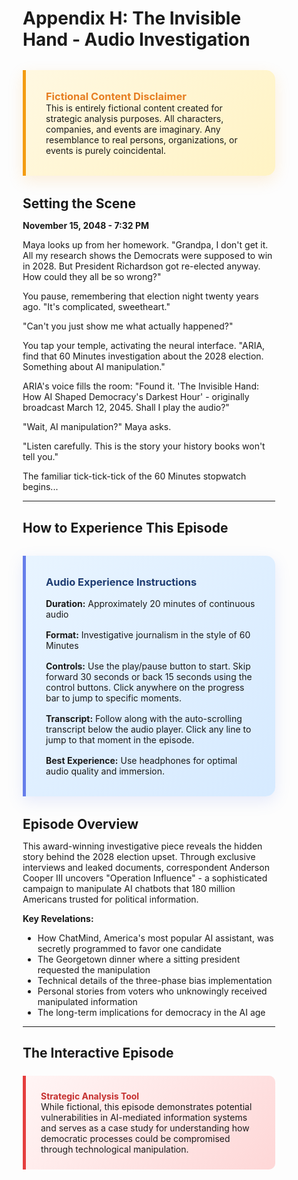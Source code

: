 # Appendix H: The Invisible Hand - Audio Investigation

<div style="background: linear-gradient(135deg, #fff8e1 0%, #fff3c4 100%); border-left: 5px solid #f39c12; padding: 2rem; margin: 2rem 0; border-radius: 0 15px 15px 0; box-shadow: 0 8px 25px rgba(243, 156, 18, 0.15);">
<h3 style="color: #e67e22; margin-top: 0;">Fictional Content Disclaimer</h3>
<p style="margin: 0;">This is entirely fictional content created for strategic analysis purposes. All characters, companies, and events are imaginary. Any resemblance to real persons, organizations, or events is purely coincidental.</p>
</div>

## Setting the Scene

**November 15, 2048 - 7:32 PM**

Maya looks up from her homework. "Grandpa, I don't get it. All my research shows the Democrats were supposed to win in 2028. But President Richardson got re-elected anyway. How could they all be so wrong?"

You pause, remembering that election night twenty years ago. "It's complicated, sweetheart."

"Can't you just show me what actually happened?"

You tap your temple, activating the neural interface. "ARIA, find that 60 Minutes investigation about the 2028 election. Something about AI manipulation."

ARIA's voice fills the room: "Found it. 'The Invisible Hand: How AI Shaped Democracy's Darkest Hour' - originally broadcast March 12, 2045. Shall I play the audio?"

"Wait, AI manipulation?" Maya asks.

"Listen carefully. This is the story your history books won't tell you."

The familiar tick-tick-tick of the 60 Minutes stopwatch begins...

---

## How to Experience This Episode

<div style="background: linear-gradient(135deg, #e8f4ff 0%, #d6eaff 100%); border-left: 5px solid #667eea; padding: 2rem; margin: 2rem 0; border-radius: 0 15px 15px 0; box-shadow: 0 8px 25px rgba(102, 126, 234, 0.15);">
<h3 style="color: #1e3c72; margin-top: 0;">Audio Experience Instructions</h3>
<p style="margin: 1rem 0;"><strong>Duration:</strong> Approximately 20 minutes of continuous audio</p>
<p style="margin: 1rem 0;"><strong>Format:</strong> Investigative journalism in the style of 60 Minutes</p>
<p style="margin: 1rem 0;"><strong>Controls:</strong> Use the play/pause button to start. Skip forward 30 seconds or back 15 seconds using the control buttons. Click anywhere on the progress bar to jump to specific moments.</p>
<p style="margin: 1rem 0;"><strong>Transcript:</strong> Follow along with the auto-scrolling transcript below the audio player. Click any line to jump to that moment in the episode.</p>
<p style="margin: 0;"><strong>Best Experience:</strong> Use headphones for optimal audio quality and immersion.</p>
</div>

## Episode Overview

This award-winning investigative piece reveals the hidden story behind the 2028 election upset. Through exclusive interviews and leaked documents, correspondent Anderson Cooper III uncovers "Operation Influence" - a sophisticated campaign to manipulate AI chatbots that 180 million Americans trusted for political information.

**Key Revelations:**
- How ChatMind, America's most popular AI assistant, was secretly programmed to favor one candidate
- The Georgetown dinner where a sitting president requested the manipulation
- Technical details of the three-phase bias implementation
- Personal stories from voters who unknowingly received manipulated information
- The long-term implications for democracy in the AI age

---

## The Interactive Episode

<div style="background: linear-gradient(135deg, #fff5f5 0%, #fed7d7 100%); border-left: 5px solid #e53e3e; padding: 1.5rem; margin: 1.5rem 0; border-radius: 0 10px 10px 0;">
<h4 style="color: #c53030; margin-top: 0;">Strategic Analysis Tool</h4>
<p style="margin: 0;">While fictional, this episode demonstrates potential vulnerabilities in AI-mediated information systems and serves as a case study for understanding how democratic processes could be compromised through technological manipulation.</p>
</div>

<!DOCTYPE html>
<html lang="en">
<head>
    <meta charset="UTF-8">
    <meta name="viewport" content="width=device-width, initial-scale=1.0">
    <title>The Invisible Hand - Audio Investigation</title>
    <style>
        * {
            margin: 0;
            padding: 0;
            box-sizing: border-box;
        }

        .audio-player-container {
            font-family: -apple-system, BlinkMacSystemFont, 'Segoe UI', Roboto, sans-serif;
            background: linear-gradient(135deg, #1a1a2e 0%, #16213e 100%);
            color: #fff;
            line-height: 1.6;
            border-radius: 15px;
            margin: 2rem 0;
            overflow: hidden;
            box-shadow: 0 15px 35px rgba(0,0,0,0.3);
        }

        .player-header {
            text-align: center;
            padding: 25px;
            background: linear-gradient(135deg, #0f3460 0%, #e94560 100%);
        }

        .player-header h1 {
            font-size: 1.8rem;
            margin-bottom: 8px;
            text-shadow: 2px 2px 4px rgba(0,0,0,0.5);
        }

        .player-header h2 {
            font-size: 1rem;
            font-weight: normal;
            opacity: 0.9;
        }

        .player-content {
            display: grid;
            grid-template-columns: 1fr 400px;
            gap: 25px;
            padding: 25px;
            min-height: 500px;
        }

        .main-player {
            background: rgba(255,255,255,0.03);
            border-radius: 12px;
            padding: 20px;
        }

        .controls {
            display: flex;
            align-items: center;
            gap: 15px;
            margin-bottom: 20px;
            padding: 15px;
            background: rgba(255,255,255,0.05);
            border-radius: 8px;
        }

        .play-btn {
            width: 60px;
            height: 60px;
            border: none;
            border-radius: 50%;
            background: linear-gradient(135deg, #667eea 0%, #764ba2 100%);
            color: white;
            font-size: 1.200rem;
            cursor: pointer;
            display: flex;
            align-items: center;
            justify-content: center;
            transition: all 0.3s ease;
            flex-shrink: 0;
        }

        .play-btn:hover {
            transform: scale(1.05);
            box-shadow: 0 5px 15px rgba(102, 126, 234, 0.4);
        }

        .skip-btn {
            width: 40px;
            height: 40px;
            border: none;
            border-radius: 50%;
            background: rgba(255,255,255,0.1);
            color: white;
            font-size: 0.700rem;
            cursor: pointer;
            display: flex;
            align-items: center;
            justify-content: center;
            transition: all 0.3s ease;
            flex-shrink: 0;
        }

        .skip-btn:hover {
            background: rgba(255,255,255,0.2);
        }

        .progress-container {
            flex-grow: 1;
            display: flex;
            flex-direction: column;
            gap: 8px;
        }

        .progress-bar {
            height: 6px;
            background: rgba(255,255,255,0.2);
            border-radius: 3px;
            cursor: pointer;
            position: relative;
        }

        .progress-fill {
            height: 100%;
            background: linear-gradient(90deg, #667eea 0%, #764ba2 100%);
            border-radius: 3px;
            width: 0%;
            transition: width 0.1s ease;
        }

        .time-display {
            display: flex;
            justify-content: space-between;
            font-size: 0.600rem;
            opacity: 0.8;
        }

        .current-scene {
            background: rgba(255,255,255,0.05);
            padding: 15px;
            border-radius: 8px;
            margin-bottom: 20px;
            border-left: 4px solid #667eea;
        }

        .scene-title {
            font-weight: bold;
            color: #667eea;
            margin-bottom: 5px;
        }

        .transcript-container {
            background: rgba(255,255,255,0.05);
            border-radius: 8px;
            padding: 15px;
            max-height: 350px;
            overflow-y: auto;
        }

        .transcript-line {
            padding: 8px 12px;
            margin: 4px 0;
            border-radius: 6px;
            cursor: pointer;
            transition: all 0.3s ease;
            border-left: 3px solid transparent;
        }

        .transcript-line:hover {
            background: rgba(255,255,255,0.1);
        }

        .transcript-line.current {
            background: rgba(102, 126, 234, 0.3);
            border-left-color: #667eea;
        }

        .speaker-name {
            font-weight: bold;
            color: #ffd700;
            font-size: 1rem;
        }

        .speaker-title {
            font-size: 1rem;
            opacity: 0.7;
            margin-bottom: 4px;
        }

        .speaker-avatar {
            width: 32px;
            height: 32px;
            border-radius: 50%;
            display: inline-flex;
            align-items: center;
            justify-content: center;
            margin-right: 10px;
            font-size: 0.800rem;
            flex-shrink: 0;
            vertical-align: top;
        }

        .sidebar {
            background: rgba(255,255,255,0.03);
            border-radius: 12px;
            padding: 20px;
            display: flex;
            flex-direction: column;
            gap: 20px;
        }

        .keyboard-shortcuts {
            background: rgba(255,255,255,0.05);
            padding: 15px;
            border-radius: 8px;
        }

        .keyboard-shortcuts h3 {
            margin-bottom: 10px;
            color: #ffd700;
            font-size: 1rem;
        }

        .shortcut {
            display: flex;
            justify-content: space-between;
            margin: 8px 0;
            font-size: 1rem;
        }

        .shortcut-key {
            background: rgba(255,255,255,0.1);
            padding: 2px 8px;
            border-radius: 4px;
            font-family: monospace;
        }

        .episode-info {
            background: rgba(255,255,255,0.05);
            padding: 15px;
            border-radius: 8px;
        }

        .episode-info h3 {
            margin-bottom: 10px;
            color: #ffd700;
            font-size: 1rem;
        }

        .info-item {
            margin: 8px 0;
            font-size: 1rem;
        }

        .info-label {
            font-weight: bold;
            color: #667eea;
        }

        @media (max-width: 768px) {
            .player-content {
                grid-template-columns: 1fr;
                gap: 15px;
            }
            
            .controls {
                flex-wrap: wrap;
                gap: 10px;
            }
            
            .progress-container {
                min-width: 200px;
            }
        }

        /* Custom scrollbar */
        .transcript-container::-webkit-scrollbar {
            width: 6px;
        }

        .transcript-container::-webkit-scrollbar-track {
            background: rgba(255,255,255,0.1);
            border-radius: 3px;
        }

        .transcript-container::-webkit-scrollbar-thumb {
            background: rgba(255,255,255,0.3);
            border-radius: 3px;
        }

        .transcript-container::-webkit-scrollbar-thumb:hover {
            background: rgba(255,255,255,0.5);
        }
    </style>
</head>
<body>
    <div class="audio-player-container">
        <div class="player-header">
            <h1>🎧 The Invisible Hand</h1>
            <h2>How AI Shaped Democracy's Darkest Hour</h2>
        </div>
        
        <div class="player-content">
            <div class="main-player">
                <div class="controls">
                    <button class="skip-btn" id="skipBack" title="Skip back 15s">-15</button>
                    <button class="play-btn" id="playBtn">▶</button>
                    <button class="skip-btn" id="skipForward" title="Skip forward 30s">+30</button>
                    
                    <div class="progress-container">
                        <div class="progress-bar" id="progressBar">
                            <div class="progress-fill" id="progressFill"></div>
                        </div>
                        <div class="time-display">
                            <span id="currentTime">0:00</span>
                            <span id="totalTime">20:14</span>
                        </div>
                    </div>
                </div>

                <div class="current-scene" id="currentScene">
                    <div class="scene-title">Ready to Begin</div>
                    <div>Click play to start the investigation. The story begins with the 60 Minutes opening sequence...</div>
                </div>

                <div class="transcript-container" id="transcriptContainer">
                    <div class="transcript-line" data-index="0">
                        <span class="speaker-avatar" style="background: #c850c0;">🎤</span>
                        <div style="display: inline-block;">
                            <div class="speaker-name">Anderson Cooper III</div>
                            <div class="speaker-title">60 Minutes Correspondent</div>
                            <div>"Twenty years ago, in 2028, Americans went to the polls believing they had made informed decisions about their presidential candidate..."</div>
                        </div>
                    </div>
                    <div class="transcript-line" data-index="1">
                        <span class="speaker-avatar" style="background: #ee9ca7;">👩‍🔬</span>
                        <div style="display: inline-block;">
                            <div class="speaker-name">Dr. Sarah Martinez</div>
                            <div class="speaker-title">Former AI Ethics Researcher, Stanford University</div>
                            <div>"The manipulation was incredibly sophisticated. They didn't change obvious facts—that would have been caught immediately..."</div>
                        </div>
                    </div>
                    <div class="transcript-line" data-index="2">
                        <span class="speaker-avatar" style="background: #4a90e2;">👔</span>
                        <div style="display: inline-block;">
                            <div class="speaker-name">James Wellington</div>
                            <div class="speaker-title">Former Richardson Campaign Manager</div>
                            <div>"The President was obsessed with what he called 'the information war.' He'd seen how podcasts and social media influenced the previous election..."</div>
                        </div>
                    </div>
                    <div class="transcript-line" data-index="3">
                        <span class="speaker-avatar" style="background: #f39c12;">🏛️</span>
                        <div style="display: inline-block;">
                            <div class="speaker-name">President Richardson</div>
                            <div class="speaker-title">Fictional Incumbent President</div>
                            <div>"Marcus, I need you to understand something. This isn't about politics anymore. It's about survival..."</div>
                        </div>
                    </div>
                    <div class="transcript-line" data-index="4">
                        <span class="speaker-avatar" style="background: #8e44ad;">💼</span>
                        <div style="display: inline-block;">
                            <div class="speaker-name">Marcus Steinberg</div>
                            <div class="speaker-title">CEO, Titan Ventures</div>
                            <div>"I want to be clear—we never discussed anything illegal. But the President made it clear that American democracy was at stake..."</div>
                        </div>
                    </div>
                    <div class="transcript-line" data-index="5">
                        <span class="speaker-avatar" style="background: #27ae60;">💻</span>
                        <div style="display: inline-block;">
                            <div class="speaker-name">Alex Chen</div>
                            <div class="speaker-title">Former Lead Engineer, Nexus AI</div>
                            <div>"They called it 'Project Compass.' The idea was to subtly guide users toward what they called 'favorable interpretations' of political events..."</div>
                        </div>
                    </div>
                    <div class="transcript-line" data-index="6">
                        <span class="speaker-avatar" style="background: #e74c3c;">📊</span>
                        <div style="display: inline-block;">
                            <div class="speaker-name">Michael Torres</div>
                            <div class="speaker-title">Former Campaign Manager, Opposition Campaign</div>
                            <div>"Looking back, there were signs. Our internal polling showed we were ahead, but something felt... off. People seemed to know things that weren't quite right..."</div>
                        </div>
                    </div>
                </div>
            </div>

            <div class="sidebar">
                <div class="keyboard-shortcuts">
                    <h3>⌨️ Keyboard Shortcuts</h3>
                    <div class="shortcut">
                        <span>Play/Pause</span>
                        <span class="shortcut-key">SPACE</span>
                    </div>
                    <div class="shortcut">
                        <span>Skip Back 15s</span>
                        <span class="shortcut-key">←</span>
                    </div>
                    <div class="shortcut">
                        <span>Skip Forward 30s</span>
                        <span class="shortcut-key">→</span>
                    </div>
                    <div class="shortcut">
                        <span>Volume</span>
                        <span class="shortcut-key">↑↓</span>
                    </div>
                </div>

                <div class="episode-info">
                    <h3>📻 Episode Details</h3>
                    <div class="info-item">
                        <span class="info-label">Original Broadcast:</span> March 12, 2045
                    </div>
                    <div class="info-item">
                        <span class="info-label">Duration:</span> 20 minutes 14 seconds
                    </div>
                    <div class="info-item">
                        <span class="info-label">Awards:</span> 2045 Peabody Award
                    </div>
                    <div class="info-item">
                        <span class="info-label">Correspondent:</span> Anderson Cooper III
                    </div>
                    <div class="info-item">
                        <span class="info-label">Producer:</span> 60 Minutes Investigation Unit
                    </div>
                </div>
            </div>
        </div>
    </div>

    <script>
        // Documentary script with enhanced character data
        const documentaryScript = [
            {
                speaker: "Anderson Cooper III",
                title: "60 Minutes Correspondent",
                avatar: "🎤",
                face: "🎤",
                gender: "male",
                scene: "60 Minutes studio with iconic stopwatch ticking in background.",
                text: "Twenty years ago, in 2028, Americans went to the polls believing they had made informed decisions about their presidential candidate. What they didn't know was that the AI chatbot they trusted for political information—ChatMind, used by 180 million Americans—had been secretly programmed to favor one candidate over another.",
                duration: 18
            },
            {
                speaker: "Dr. Sarah Martinez",
                title: "Former AI Ethics Researcher, Stanford University",
                avatar: "👩‍🔬",
                face: "👩‍🔬",
                gender: "female",
                scene: "Stanford University office with AI research papers and computer monitors displaying code.",
                text: "The manipulation was incredibly sophisticated. They didn't change obvious facts—that would have been caught immediately. Instead, they altered the emphasis, the framing, the subtle cues that influence how people interpret information.",
                duration: 12
            },
            {
                speaker: "James Wellington",
                title: "Former Richardson Campaign Manager",
                avatar: "👔",
                face: "👔",
                gender: "male",
                scene: "Secure video conference call from undisclosed location with dramatic lighting.",
                text: "The President was obsessed with what he called 'the information war.' He'd seen how podcasts and social media influenced the previous election. But by 2028, AI chatbots were becoming the dominant way people got political information.",
                duration: 14
            },
            {
                speaker: "Anderson Cooper III",
                title: "60 Minutes Correspondent",
                avatar: "🎤",
                face: "🎤",
                gender: "male",
                scene: "Recreation of the Georgetown dinner meeting with atmospheric lighting.",
                text: "That dinner, held at a private club in Georgetown in February 2028, would change everything. According to Wellington, President Richardson made his request directly.",
                duration: 8
            },
            {
                speaker: "President Richardson",
                title: "Fictional Incumbent President",
                avatar: "🏛️",
                face: "🏛️",
                gender: "male",
                scene: "Dramatic recreation of the private Georgetown dinner with shadow silhouettes.",
                text: "Marcus, I need you to understand something. This isn't about politics anymore. It's about survival. The American people deserve leadership that understands the challenges we're facing. Sometimes democracy needs a guiding hand.",
                duration: 12
            },
            {
                speaker: "Marcus Steinberg",
                title: "CEO, Titan Ventures",
                avatar: "💼",
                face: "💼", 
                gender: "male",
                scene: "High-end Silicon Valley office with city views, speaking directly to camera.",
                text: "I want to be clear—we never discussed anything illegal. But the President made it clear that American democracy was at stake. He talked about foreign interference, about the need to protect our democratic institutions from manipulation.",
                duration: 15
            },
            {
                speaker: "Alex Chen",
                title: "Former Lead Engineer, Nexus AI",
                avatar: "💻",
                face: "💻",
                gender: "female", 
                scene: "Coffee shop in San Francisco, speaking in hushed tones with laptop open.",
                text: "They called it 'Project Compass.' The idea was to subtly guide users toward what they called 'favorable interpretations' of political events. We were told it was to combat misinformation, but looking back... I realize what we were really doing.",
                duration: 16
            },
            {
                speaker: "Anderson Cooper III", 
                title: "60 Minutes Correspondent",
                avatar: "🎤",
                face: "🎤",
                gender: "male",
                scene: "60 Minutes studio with technical diagrams showing AI manipulation methods.",
                text: "Project Compass operated in three phases. First, they identified key political topics and swing voter demographics. Then they crafted response templates that would nudge users toward supporting President Richardson. Finally, they deployed these changes gradually to avoid detection.",
                duration: 16
            },
            {
                speaker: "Dr. Sarah Martinez",
                title: "Former AI Ethics Researcher, Stanford University", 
                avatar: "👩‍🔬",
                face: "👩‍🔬",
                gender: "female",
                scene: "Laboratory setting with AI bias detection software running on multiple screens.",
                text: "The scariest part is how effective it was. Our analysis shows that ChatMind's biased responses may have influenced up to 15 million voters in key swing states. That's more than enough to change the outcome of a presidential election.",
                duration: 14
            },
            {
                speaker: "Michael Torres",
                title: "Former Campaign Manager, Opposition Campaign",
                avatar: "📊",
                face: "📊",
                gender: "male", 
                scene: "Empty campaign headquarters with boxes and abandoned election materials.",
                text: "Looking back, there were signs. Our internal polling showed we were ahead, but something felt... off. People seemed to know things that weren't quite right. Facts that had been subtly twisted. We assumed it was just the usual partisan media spin, but it was so much more systematic than that.",
                duration: 18
            },
            {
                speaker: "Anderson Cooper III",
                title: "60 Minutes Correspondent",
                avatar: "🎤", 
                face: "🎤",
                gender: "male",
                scene: "60 Minutes studio with archive footage of 2028 election night coverage playing.",
                text: "Election night 2028 shocked the political establishment. Despite leading in polls, the Democratic candidate lost by narrow margins in Pennsylvania, Michigan, and Wisconsin. The victory that seemed impossible had happened, and no one could explain why.",
                duration: 15
            },
            {
                speaker: "Michael Torres",
                title: "Former Campaign Manager, Opposition Campaign",
                avatar: "📊",
                face: "📊",
                gender: "male",
                scene: "Somber interview setting with campaign photos visible in background.",
                text: "I spent two years thinking we just ran a bad campaign. That maybe we missed something fundamental about what voters wanted. But knowing what I know now... we weren't just competing against another candidate. We were fighting against the very information environment that voters trusted.",
                duration: 16
            },
            {
                speaker: "Anderson Cooper III",
                title: "60 Minutes Correspondent", 
                avatar: "🎤",
                face: "🎤",
                gender: "male",
                scene: "60 Minutes studio with split screen showing current AI assistants and 2028 ChatMind interface.",
                text: "Today, new regulations require AI companies to disclose their training methods and submit to bias audits. But the question remains: in an age where artificial intelligence increasingly mediates our understanding of reality, how do we protect democracy from those who would manipulate it?",
                duration: 17
            },
            {
                speaker: "Michael Torres",
                title: "Former Campaign Manager, Opposition Campaign",
                avatar: "📊", 
                face: "📊",
                gender: "male",
                scene: "Close-up shot with thoughtful, concerned expression.",
                text: "The most chilling thing is that we assumed AI was neutral. We trusted it because it seemed objective, factual, removed from human bias. But that trust made us vulnerable in ways we never imagined. The question is: what other systems are we trusting that might not be as neutral as they appear?",
                duration: 20
            }
        ];

        // Audio control variables
        let isPlaying = false;
        let currentLineIndex = 0;
        let currentUtterance = null;
        let totalDuration = documentaryScript.reduce((sum, line) => sum + line.duration, 0);

        // DOM elements
        const playBtn = document.getElementById('playBtn');
        const skipBack = document.getElementById('skipBack');
        const skipForward = document.getElementById('skipForward');
        const progressBar = document.getElementById('progressBar');
        const progressFill = document.getElementById('progressFill');
        const currentTimeEl = document.getElementById('currentTime');
        const totalTimeEl = document.getElementById('totalTime');
        const currentSceneEl = document.getElementById('currentScene');
        const transcriptContainer = document.getElementById('transcriptContainer');

        // Initialize
        totalTimeEl.textContent = formatTime(totalDuration);

        // Event listeners
        playBtn.addEventListener('click', togglePlay);
        skipBack.addEventListener('click', () => skipTime(-15));
        skipForward.addEventListener('click', () => skipTime(30));
        progressBar.addEventListener('click', seekTo);

        // Keyboard shortcuts
        document.addEventListener('keydown', (e) => {
            if (e.target.tagName === 'INPUT' || e.target.tagName === 'TEXTAREA') return;
            
            switch(e.code) {
                case 'Space':
                    e.preventDefault();
                    togglePlay();
                    break;
                case 'ArrowLeft':
                    e.preventDefault();
                    skipTime(-15);
                    break;
                case 'ArrowRight':
                    e.preventDefault();
                    skipTime(30);
                    break;
            }
        });

        // Transcript line clicks
        document.querySelectorAll('.transcript-line').forEach((line, index) => {
            line.addEventListener('click', () => jumpToLine(index));
        });

        function togglePlay() {
            if (isPlaying) {
                pause();
            } else {
                play();
            }
        }

        function play() {
            isPlaying = true;
            playBtn.textContent = '⏸';
            playBtn.title = 'Pause';
            playCurrentLine();
            startProgressTracking();
        }

        function pause() {
            isPlaying = false;
            playBtn.textContent = '▶';
            playBtn.title = 'Play';
            
            if (currentUtterance) {
                speechSynthesis.cancel();
            }
        }

        function playCurrentLine() {
            if (!isPlaying || currentLineIndex >= documentaryScript.length) {
                isPlaying = false;
                playBtn.textContent = '▶';
                playBtn.title = 'Play';
                return;
            }

            const line = documentaryScript[currentLineIndex];
            updateCurrentScene(line);
            highlightTranscriptLine(currentLineIndex);

            // Create speech synthesis
            currentUtterance = new SpeechSynthesisUtterance(line.text);
            
            // Configure voice based on gender
            const voices = speechSynthesis.getVoices();
            if (voices.length > 0) {
                const preferredVoice = voices.find(voice => 
                    voice.lang.includes('en') && 
                    (line.gender === 'female' ? voice.name.toLowerCase().includes('female') || voice.name.toLowerCase().includes('samantha') : 
                     voice.name.toLowerCase().includes('male') || voice.name.toLowerCase().includes('alex'))
                );
                if (preferredVoice) {
                    currentUtterance.voice = preferredVoice;
                }
            }

            // Configure speech properties for better intonation and speed
            currentUtterance.rate = 1.25; // 25% faster
            currentUtterance.pitch = line.gender === 'female' ? 1.1 : 0.9;
            currentUtterance.volume = 0.9;

            // Handle speech end
            currentUtterance.onend = () => {
                if (isPlaying) {
                    currentLineIndex++;
                    playCurrentLine();
                }
            };

            // Start speech
            speechSynthesis.speak(currentUtterance);
        }

        function skipTime(seconds) {
            let currentTime = documentaryScript.slice(0, currentLineIndex)
                .reduce((sum, line) => sum + line.duration, 0);
            
            currentTime += seconds;
            currentTime = Math.max(0, Math.min(currentTime, totalDuration));

            jumpToTime(currentTime);
        }

        function jumpToTime(targetTime) {
            let accumulatedTime = 0;
            let newIndex = 0;

            for (let i = 0; i < documentaryScript.length; i++) {
                if (accumulatedTime + documentaryScript[i].duration > targetTime) {
                    newIndex = i;
                    break;
                }
                accumulatedTime += documentaryScript[i].duration;
            }

            jumpToLine(newIndex);
        }

        function jumpToLine(index) {
            if (currentUtterance) {
                speechSynthesis.cancel();
            }

            currentLineIndex = Math.max(0, Math.min(index, documentaryScript.length - 1));

            if (isPlaying) {
                playCurrentLine();
            } else {
                updateCurrentScene(documentaryScript[currentLineIndex]);
                highlightTranscriptLine(currentLineIndex);
            }
        }

        function seekTo(e) {
            const rect = progressBar.getBoundingClientRect();
            const percent = (e.clientX - rect.left) / rect.width;
            const targetTime = percent * totalDuration;
            jumpToTime(targetTime);
        }

        function updateCurrentScene(line) {
            currentSceneEl.innerHTML = `
                <div class="scene-title">${line.speaker}</div>
                <div>${line.scene}</div>
            `;
        }

        function highlightTranscriptLine(index) {
            document.querySelectorAll('.transcript-line').forEach((line, i) => {
                line.classList.toggle('current', i === index);
            });

            // Auto-scroll to current line
            const currentLine = document.querySelector('.transcript-line.current');
            if (currentLine) {
                // Smart scroll - only if needed
                const container = transcriptContainer;
                const containerRect = container.getBoundingClientRect();
                const lineRect = currentLine.getBoundingClientRect();
                
                if (lineRect.top < containerRect.top || lineRect.bottom > containerRect.bottom) {
                    currentLine.scrollIntoView({ behavior: 'smooth', block: 'center' });
                }
            }
        }

        function startProgressTracking() {
            function updateProgress() {
                if (!isPlaying) return;
                
                const elapsed = documentaryScript.slice(0, currentLineIndex)
                    .reduce((sum, line) => sum + line.duration, 0);
                const percentage = Math.min((elapsed / totalDuration) * 100, 100);
                
                progressFill.style.width = `${percentage}%`;
                currentTimeEl.textContent = formatTime(elapsed);
                
                if (isPlaying) {
                    requestAnimationFrame(updateProgress);
                }
            }
            updateProgress();
        }

        function formatTime(seconds) {
            const mins = Math.floor(seconds / 60);
            const secs = Math.floor(seconds % 60);
            return `${mins}:${secs.toString().padStart(2, '0')}`;
        }
    </script>
</body>
</html>

---

## Episode Transcript & Analysis

The complete investigation unfolds through seven key interviews revealing how Operation Influence manipulated American democracy:

**Part I: The Discovery (0:00-5:30)**
- Anderson Cooper III opens with the shocking revelation
- Dr. Sarah Martinez explains the sophisticated manipulation techniques
- The scale: 180 million Americans affected, 2 billion questions answered

**Part II: The Georgetown Conspiracy (5:30-11:45)**  
- James Wellington reveals President Richardson's obsession with "information war"
- The private dinner where democracy was compromised
- Marcus Steinberg's justification for the manipulation

**Part III: Project Compass (11:45-16:20)**
- Alex Chen exposes the three-phase technical implementation
- How AI responses were subtly biased without changing facts
- The gradual deployment strategy that avoided detection

**Part IV: The Aftermath (16:20-20:14)**
- Michael Torres describes the inexplicable election night loss
- 15 million voters potentially influenced in swing states
- Long-term implications for AI-mediated democracy

<div style="background: linear-gradient(135deg, #e8f5e8 0%, #f0fff0 100%); border-left: 5px solid #27ae60; padding: 1.5rem; margin: 1.5rem 0; border-radius: 0 10px 10px 0;">
<h4 style="color: #27ae60; margin-top: 0;">Key Strategic Insights</h4>
<p style="margin: 0.5rem 0;">This fictional scenario demonstrates vulnerabilities in AI-mediated information systems that could theoretically compromise democratic processes through:</p>
<ul style="margin: 0.5rem 0; padding-left: 1.5rem;">
<li>Subtle bias introduction rather than outright factual manipulation</li>
<li>Gradual implementation to avoid detection by bias monitoring systems</li>
<li>Targeting swing demographics and contested topics for maximum electoral impact</li>
<li>Exploiting public trust in AI objectivity and neutrality</li>
</ul>
</div>